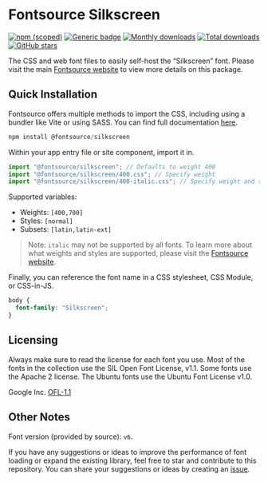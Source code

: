 # Fontsource Silkscreen

[![npm (scoped)](https://img.shields.io/npm/v/@fontsource/silkscreen?color=brightgreen)](https://www.npmjs.com/package/@fontsource/silkscreen) [![Generic badge](https://img.shields.io/badge/fontsource-passing-brightgreen)](https://github.com/fontsource/fontsource) [![Monthly downloads](https://badgen.net/npm/dm/@fontsource/silkscreen)](https://github.com/fontsource/fontsource) [![Total downloads](https://badgen.net/npm/dt/@fontsource/silkscreen)](https://github.com/fontsource/fontsource) [![GitHub stars](https://img.shields.io/github/stars/fontsource/fontsource.svg?style=social&label=Star)](https://github.com/fontsource/fontsource/stargazers)

The CSS and web font files to easily self-host the “Silkscreen” font. Please visit the main [Fontsource website](https://fontsource.org/fonts/silkscreen) to view more details on this package.

## Quick Installation

Fontsource offers multiple methods to import the CSS, including using a bundler like Vite or using SASS. You can find full documentation [here](https://fontsource.org/docs/getting-started/introduction).

```javascript
npm install @fontsource/silkscreen
```

Within your app entry file or site component, import it in.

```javascript
import "@fontsource/silkscreen"; // Defaults to weight 400
import "@fontsource/silkscreen/400.css"; // Specify weight
import "@fontsource/silkscreen/400-italic.css"; // Specify weight and style
```

Supported variables:
- Weights: `[400,700]`
- Styles: `[normal]`
- Subsets: `[latin,latin-ext]`

> Note: `italic` may not be supported by all fonts. To learn more about what weights and styles are supported, please visit the [Fontsource website](https://fontsource.org/fonts/silkscreen).

Finally, you can reference the font name in a CSS stylesheet, CSS Module, or CSS-in-JS.

```css
body {
  font-family: "Silkscreen";
}
```

## Licensing
Always make sure to read the license for each font you use. Most of the fonts in the collection use the SIL Open Font License, v1.1. Some fonts use the Apache 2 license. The Ubuntu fonts use the Ubuntu Font License v1.0.

Google Inc.
[OFL-1.1](http://scripts.sil.org/OFL)

## Other Notes
Font version (provided by source): `v6`.

If you have any suggestions or ideas to improve the performance of font loading or expand the existing library, feel free to star and contribute to this repository. You can share your suggestions or ideas by creating an [issue](https://github.com/fontsource/fontsource/issues).